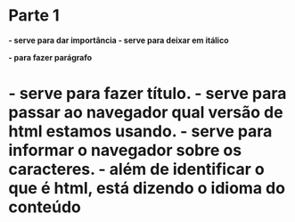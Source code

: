 # Parte 1
<strong> - serve para dar importância
<en> - serve para deixar em itálico
<p> - para fazer parágrafo
<h1> - serve para fazer título.
<!DOCTYPE html> - serve para passar ao navegador qual versão de html estamos usando.
<meta charset="UTF-8"> - serve para informar o navegador sobre os caracteres.
<html lang="pt-br"> - além de identificar o que é html, está dizendo o idioma do conteúdo
<title> - serve para por o título da página na aba do navegador
<head> - serve como a cabeça, lá vai tudo que quero passar para o navegador
<body> - serve como o corpo, lá vai tudo que quero mostrar para o usuário.

## Aula 3 - CSS
font-size:20px;- serve para esta tag, aumentar o tamanho da font de 16 para 20 px
text-align : center; - serve para alinhar o texto no centro.
<style> - serve para por o css.
<link rel="stylesheet" href="style.css"> - serve para linkar um arquivo css.
background-color:#CCCCCC; - serve para a cor do background
color:red; - serve para escolher a cor do texto

## Aula 04
id - serve como identificador. (<p id="nomeDoId">)
#nomeDoId - serve para chamar o id no css.
<img src="caminhoDaImagem.jpg"> - serve para por uma imgem no html.
width:100%;  - serve para modificar a largura
height:120px;  - serve para modificar a altura
border:; - serve para modificar a borda
padding:; - serve para modificar o espaço interno
margin:; - serve para modificar a margem externa
Aula 5
<ul> - lista não ordenada
<ol> - lista ordenada
<li> - linha de cada lista
class="nomeDaClasse" - serve como o id porém marca vários itens
.nomeDaClasse - forma de chamar a classe no css.
font-style:italic; - código css para deixar em itálico.
<div> - serve para fazer uma divisão
veritical-align:top; - serve para alinhar pela forma vertical
<header> - cabeçalho do site

#Parte 2
##Aula01 - Criando uma nova página.
## Nova página:
	- Apenas criou um arquivo html e css.

### Novo cabeçalho:
	- Inseri a imagem da logo como <h1> dentro de <header> junto com uma <ul> para menu.
Ex:
	<header>
		<h1><img src="logo.png"></h1>
		<ul>
			<li>HOME</li>
			<li>PRODUTOS</li>
			<li>CONTATOS</li>
		</ul>
	</header>

##Aula02 - Navegação entre páginas
### Estruturando a navegação:
	- Foi criado links usando <a> em cada um dos <li>
Ex:
	<li><a href="index.html">Home</a></li>

### Arrumando a lista:
	- Acrescentou a tag <nav> para especificar que é o nav menu e dentro ficou as tags <ul>.
	- No arquivo css: Foi usado text-decoration:none; para tirar a decoração com o parâmetro none.
	- No arquivo css: Foi usado display:inline; para colocar a lista em uma linha.
	 - Css: Foi usado font-weight:22px; como peso da fonte "negrito".
	- Css: Foi usado text-transform:uppercase; para deixar o texto em caixa alta.

## Aula03 - Posicionamento dos elementos
### Limpando o CSS:
	- Add arquivo reset.css, é um arquivo padrão para limpar as formatações que vem por padrão no navegador, e o seu link deve ser posto antes do link da página que estamos trabalhando.

### Posicionando o Cabeçalho:
CSS:
	position: ; -> posição que terá no seu ponto inicial.
		- absolute -> movimentação livre;
		- relative -> preso dentro do campo da tag;
		- static -> parado;
	top : px; -> altera a altura
	right: px; -> ajusta a direita
	left: ; -> ajusta a esquerda
	*Dica:* Quando for necessário inserir os quatro valores no sentido horário como em margin: 0 0 0 0; e houver um valor padrão pode-se fazer margin:10 20; primeiro valor é para cima e baixo e o segundo valor é para os lados.

## Aula04
### Divisões Semânticas:
-HTML: 
	<main> -> assim como o menu tem a tag <nav>, o contetúdo principal possui sua própria tag.

### Reforçando o inline-block:
CSS: 
	vertical-align: ; -> serve para alinhar o conteúdo de forma vertical
		- top
		- middle
		- bottom
		- auto

## Aula 05
### Aplicando bordas:
- CSS
```
border: 2px solid #000000;
```
###Bordas arredondadas:
- CSS
```
border-radius: 10x;
```